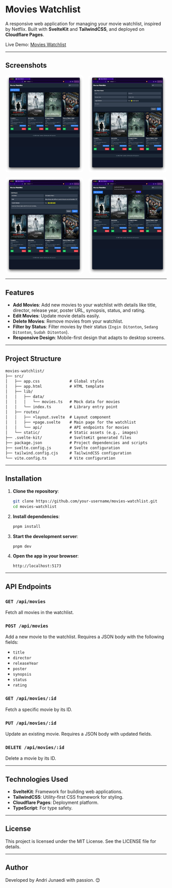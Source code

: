 # Movies Watchlist

A responsive web application for managing your movie watchlist, inspired by Netflix. Built with **SvelteKit** and **TailwindCSS**, and deployed on **Cloudflare Pages**.

Live Demo: [Movies Watchlist]()

---

## Screenshots

<div style="display: grid; grid-template-columns: repeat(2, 1fr); gap: 16px;">
    <img src="./docs/images/all-movie.jpeg" alt="Screenshot 1" style="width: 100%; border-radius: 8px;">
    <img src="./docs/images/add-new-movie.jpeg" alt="Screenshot 2" style="width: 100%; border-radius: 8px;">
    <img src="./docs/images/edit-new-movie.jpeg" alt="Screenshot 3" style="width: 100%; border-radius: 8px;">
    <img src="./docs/images/delete-movie.jpeg" alt="Screenshot 4" style="width: 100%; border-radius: 8px;">
</div>

---

## Features

- **Add Movies**: Add new movies to your watchlist with details like title, director, release year, poster URL, synopsis, status, and rating.
- **Edit Movies**: Update movie details easily.
- **Delete Movies**: Remove movies from your watchlist.
- **Filter by Status**: Filter movies by their status (`Ingin Ditonton`, `Sedang Ditonton`, `Sudah Ditonton`).
- **Responsive Design**: Mobile-first design that adapts to desktop screens.

---

## Project Structure

```plaintext
movies-watchlist/
├── src/
│   ├── app.css             # Global styles
│   ├── app.html            # HTML template
│   ├── lib/
│   │   ├── data/
│   │   │   └── movies.ts   # Mock data for movies
│   │   └── index.ts        # Library entry point
│   ├── routes/
│   │   ├── +layout.svelte  # Layout component
│   │   ├── +page.svelte    # Main page for the watchlist
│   │   └── api/            # API endpoints for movies
│   └── static/             # Static assets (e.g., images)
├── .svelte-kit/            # SvelteKit generated files
├── package.json            # Project dependencies and scripts
├── svelte.config.js        # Svelte configuration
├── tailwind.config.cjs     # TailwindCSS configuration
└── vite.config.ts          # Vite configuration
```

---

## Installation

1. **Clone the repository**:
    ```bash
    git clone https://github.com/your-username/movies-watchlist.git
    cd movies-watchlist
    ```

2. **Install dependencies**:
    ```bash
    pnpm install
    ```

3. **Start the development server**:
    ```bash
    pnpm dev
    ```

4. **Open the app in your browser**:
    ```
    http://localhost:5173
    ```

---

## API Endpoints

### `GET /api/movies`
Fetch all movies in the watchlist.

### `POST /api/movies`
Add a new movie to the watchlist. Requires a JSON body with the following fields:
- `title`
- `director`
- `releaseYear`
- `poster`
- `synopsis`
- `status`
- `rating`

### `GET /api/movies/:id`
Fetch a specific movie by its ID.

### `PUT /api/movies/:id`
Update an existing movie. Requires a JSON body with updated fields.

### `DELETE /api/movies/:id`
Delete a movie by its ID.

---

## Technologies Used

- **SvelteKit**: Framework for building web applications.
- **TailwindCSS**: Utility-first CSS framework for styling.
- **Cloudflare Pages**: Deployment platform.
- **TypeScript**: For type safety.

---

## License

This project is licensed under the MIT License. See the LICENSE file for details.

---

## Author

Developed by Andri Junaedi with passion. 😊